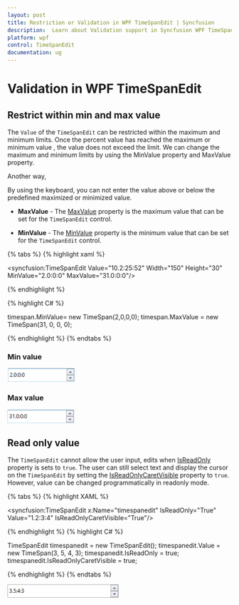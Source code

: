 ```yaml
---
layout: post
title: Restriction or Validation in WPF TimeSpanEdit | Syncfusion
description:  Learn about Validation support in Syncfusion WPF TimeSpanEdit control and more details about the control features.
platform: wpf
control: TimeSpanEdit
documentation: ug
---
```


#  Validation in WPF TimeSpanEdit

## Restrict within min and max value

The `Value` of the `TimeSpanEdit` can be restricted within the maximum and minimum limits. Once the percent value has reached the maximum or minimum value , the value does not exceed the limit. We can change the maximum and minimum limits by using the MinValue property and MaxValue property.

Another way,

By using the keyboard, you can not enter the value above or below the predefined maximized or minimized value.

* **MaxValue** - The [MaxValue](https://help.syncfusion.com/cr/wpf/Syncfusion.Shared.Wpf~Syncfusion.Windows.Shared.TimeSpanEdit~MaxValue.html) property is the maximum value that can be set for the `TimeSpanEdit` control.

* **MinValue** - The [MinValue](https://help.syncfusion.com/cr/wpf/Syncfusion.Shared.Wpf~Syncfusion.Windows.Shared.TimeSpanEdit~MinValue.html) property is the minimum value that can be set for the `TimeSpanEdit` control.

{% tabs %}
{% highlight xaml %}

<syncfusion:TimeSpanEdit Value="10.2:25:52" Width="150" Height="30" MinValue="2.0:0:0" MaxValue="31.0:0:0"/>

{% endhighlight %}

{% highlight C# %}

timespan.MinValue= new TimeSpan(2,0,0,0);
timespan.MaxValue = new TimeSpan(31, 0, 0, 0);

{% endhighlight %}
{% endtabs %}

### Min value
![Validate the minimum in WPF TimeSpanedit](Restriction-or-validation_images/wpf-TimeSpanEdit-minValue.png)
### Max value

![Validate the maximum in WPF TimeSpanedit](Restriction-or-validation_images/wpf-TimeSpanEdit-maxValue.png)


## Read only value

The `TimeSpanEdit` cannot allow the user input, edits when [IsReadOnly](https://docs.microsoft.com/en-us/dotnet/api/system.windows.controls.primitives.textboxbase.isreadonly?redirectedfrom=MSDN&view=netframework-4.7.2#System_Windows_Controls_Primitives_TextBoxBase_IsReadOnly) property is sets to `true`. The user can still select text and display the cursor on the `TimeSpanEdit` by setting the [IsReadOnlyCaretVisible](https://docs.microsoft.com/en-us/dotnet/api/system.windows.controls.primitives.textboxbase.isreadonlycaretvisible?view=netframework-4.8) property to `true`. However, value can be changed programmatically in readonly mode.

{% tabs %}
{% highlight XAML %}

<syncfusion:TimeSpanEdit x:Name="timespanedit" IsReadOnly="True" Value="1.2:3:4" IsReadOnlyCaretVisible="True"/>

{% endhighlight %}
{% highlight C# %}

TimeSpanEdit timespanedit = new TimeSpanEdit();
timespanedit.Value = new TimeSpan(3, 5, 4, 3);
timespanedit.IsReadOnly = true;
timespanedit.IsReadOnlyCaretVisible = true;

{% endhighlight %}
{% endtabs %}

![TimeSpanEdit in read-only mode](Restriction-or-validation_images/Restriction-or-Validation_ReadOnly.png)

